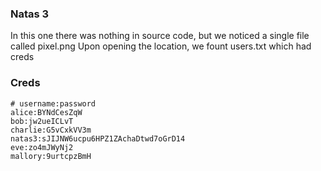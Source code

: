 ### Natas 3
In this one there was nothing in source code, but we noticed a single file called pixel.png
Upon opening the location, we fount users.txt which had creds
### Creds

```
# username:password
alice:BYNdCesZqW
bob:jw2ueICLvT
charlie:G5vCxkVV3m
natas3:sJIJNW6ucpu6HPZ1ZAchaDtwd7oGrD14
eve:zo4mJWyNj2
mallory:9urtcpzBmH
```
